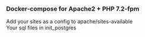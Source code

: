 ### Docker-compose for Apache2 + PHP 7.2-fpm

Add your sites as a config to apache/sites-available<br>
Your sql files in init_postgres